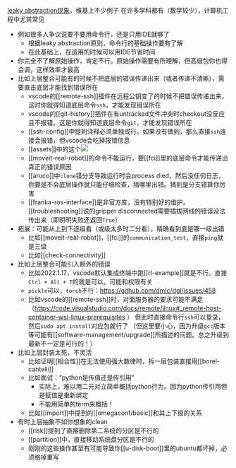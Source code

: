 [leaky abstraction现象](https://en.wikipedia.org/wiki/Leaky_abstraction)，维基上不少例子
在许多学科都有（数学较少），计算机工程中尤其常见
- 例如很多人争议说要不要用命令行，还是只用IDE就够了
  - 根据leaky abstraction原则，命令行的基础操作要有了解
  - 在此基础上，在适用的时候可以用IDE节省时间
- 你完全不了解原始操作，肯定不行。原始操作需要有所理解，但高级包你也得会调，这样效率才最高
- 比如上层整合可能有的时候不把底层的错误传递出来（或者传递不清晰），需要直击底层才能找到错误所在
  - vscode的[[remote-ssh]]插件在远程公钥变了的时候不把错误传递出来，这时你就得知道底层命令`ssh`，才能发现错误所在
  - vscode的[[git-history]]插件在有untracked文件冲突时checkout没反应且不报错。这是你就得知道底层命令`git`，才能发现错误所在
  - [[ssh-config]]中提到注释必须单独成行。如果没有做到，那么直接`ssh`连接会报错，但vscode会吃掉报错信息
  - [[assets]]中的这个![](assets.png)
  - [[moveit-real-robot]]的命令不能运行，要[[fci]]里的底层命令才能传递出真正的错误原因
  - [[aruco]]中`clone`错分支导致运行时会process died，然后没任何日志，你要是不会底层操作就只能仔细检查，猜哪里出错。猜到是分支错算你厉害
  - [[franka-ros-interface]]是非官方库，没有特别好的维护。[[troubleshooting]]说的gripper disconnected需要插拔网线的错误没法传出来（即明明失败还返回`True`）
- 拓展：可能从上到下逐级看（或级太多时二分看），精确看到底是哪一级出错
  - 比如[[moveit-real-robot]]，[[fci]]的`communication_test`，直接`ping`就是三级
  - 比如[[check-connectivity]]
- 比如上层整合可能引入额外的错误
  - 比如2022.1.17，vscode默认集成终端中跑[[rl-example]]就是不行。直接`Ctrl + Alt + T`的就是可以。可能和权限有关
  - `pickle`可以，`torch`不行：https://github.com/dmlc/dgl/issues/458
  - 比如vscode的[[remote-ssh]]时，对面服务器的要求可能不满足（https://code.visualstudio.com/docs/remote/linux#_remote-host-container-wsl-linux-prerequisites
）
但此时直接命令行`ssh`可以登录，然后`sudo apt install`对应包就行了
（但这里要小心，因为升级`gcc`版本等可能有[[software-management/upgrade]]所描述的问题。总之升级到最新不一定是可行的！）
- 比如上层封装太死，不灵活
  - 比如证明[[相合性]]在无法使用强大数律时，拆一层包装直接用[[borel-cantelli]]
  - 比如面试：“python是传值还是传引用”
    - 实际上，难以用二元对立简单概括python行为。因为python传引用但是赋值是重新绑定
    - 不能用简单的term来概括！
  - 比如[[import]]中提到的[[omegaconf/basic]]和其上下级的关系
- 有时上层抽象不如你想象的clean
  - [[risk]]提到了直接删除第二系统的分区是不行的
  - [[partition]]中，直接移动系统盘分区是不行的
  - 刚刚的这些操作甚至有可能导致你[[u-disk-boot]]里的ubuntu都坏掉，必须格掉重写